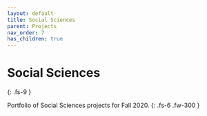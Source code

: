 ```yaml
---
layout: default
title: Social Sciences
parent: Projects
nav_order: 7
has_children: true
---
```

# Social Sciences
{: .fs-9 }

Portfolio of Social Sciences projects for Fall 2020. 
{: .fs-6 .fw-300 }
